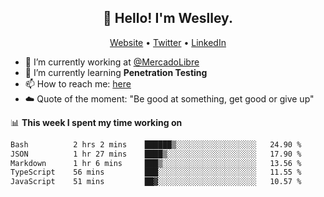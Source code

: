 <h2 align="center">👋 Hello! I'm Weslley.</h2>
<p align="center">
  <a href="http://weslleyneri.com.br">Website</a> •
  <a href="https://twitter.com/Weslley_Neri">Twitter</a> •
  <a href="https://www.linkedin.com/in/weslley-neri-3658908b">LinkedIn</a>
</p>


- 🔭 I’m currently working at [@MercadoLibre](https://github.com/mercadolibre)
- 🌱 I’m currently learning **Penetration Testing**
- 📫 How to reach me: [here](mailto:weslley39@gmail.com)
- ☁️ Quote of the moment: "Be good at something, get good or give up"

📊 **This week I spent my time working on**
<!--START_SECTION:waka-->

```txt
Bash          2 hrs 2 mins    ██████▒░░░░░░░░░░░░░░░░░░   24.90 %
JSON          1 hr 27 mins    ████▒░░░░░░░░░░░░░░░░░░░░   17.90 %
Markdown      1 hr 6 mins     ███▒░░░░░░░░░░░░░░░░░░░░░   13.56 %
TypeScript    56 mins         ███░░░░░░░░░░░░░░░░░░░░░░   11.55 %
JavaScript    51 mins         ██▓░░░░░░░░░░░░░░░░░░░░░░   10.57 %
```

<!--END_SECTION:waka-->

<!-- Inspired by https://github.com/gruselhaus/gruselhaus -->